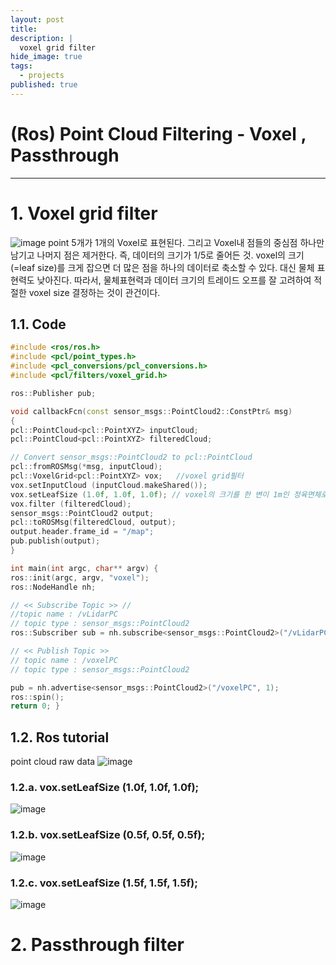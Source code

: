 ```yaml
---
layout: post
title: 
description: |
  voxel grid filter
hide_image: true
tags:
  - projects
published: true
---
```


# (Ros) Point Cloud Filtering - Voxel , Passthrough
* * *

# 1. Voxel grid filter
![image](https://user-images.githubusercontent.com/69246778/170190024-9935ab51-95a7-4286-96ed-8d5f977fabe2.png)
point 5개가 1개의 Voxel로 표현된다. 그리고 Voxel내 점들의 중심점 하나만 남기고 나머지 점은 제거한다. 즉, 데이터의 크기가 1/5로 줄어든 것. 
voxel의 크기(=leaf size)를 크게 잡으면 더 많은 점을 하나의 데이터로 축소할 수 있다. 대신 물체 표현력도 낮아진다. 
따라서, 물체표현력과 데이터 크기의 트레이드 오프를 잘 고려하여 적절한 voxel size 결정하는 것이 관건이다.

## 1.1. Code
```c++
#include <ros/ros.h>
#include <pcl/point_types.h>
#include <pcl_conversions/pcl_conversions.h>
#include <pcl/filters/voxel_grid.h>

ros::Publisher pub;

void callbackFcn(const sensor_msgs::PointCloud2::ConstPtr& msg)
{
pcl::PointCloud<pcl::PointXYZ> inputCloud;
pcl::PointCloud<pcl::PointXYZ> filteredCloud;

// Convert sensor_msgs::PointCloud2 to pcl::PointCloud
pcl::fromROSMsg(*msg, inputCloud);
pcl::VoxelGrid<pcl::PointXYZ> vox;   //voxel grid필터
vox.setInputCloud (inputCloud.makeShared());
vox.setLeafSize (1.0f, 1.0f, 1.0f); // voxel의 크기를 한 변이 1m인 정육면체로 설정
vox.filter (filteredCloud);
sensor_msgs::PointCloud2 output;
pcl::toROSMsg(filteredCloud, output);
output.header.frame_id = "/map";
pub.publish(output);
}

int main(int argc, char** argv) {
ros::init(argc, argv, "voxel");
ros::NodeHandle nh;

// << Subscribe Topic >> //
//topic name : /vLidarPC
// topic type : sensor_msgs::PointCloud2
ros::Subscriber sub = nh.subscribe<sensor_msgs::PointCloud2>("/vLidarPC", 1, callbackFcn);

// << Publish Topic >>
// topic name : /voxelPC
// topic type : sensor_msgs::PointCloud2

pub = nh.advertise<sensor_msgs::PointCloud2>("/voxelPC", 1);
ros::spin();
return 0; }
```

## 1.2. Ros tutorial
point cloud raw data 
![image](https://user-images.githubusercontent.com/69246778/170190751-bfaac365-feb9-44e5-bf0c-977c491fb9a5.png)

### 1.2.a. vox.setLeafSize (1.0f, 1.0f, 1.0f); 
![image](https://user-images.githubusercontent.com/69246778/170192272-917822f5-bba6-4e27-93fb-db5afedb6d62.png)

### 1.2.b. vox.setLeafSize (0.5f, 0.5f, 0.5f); 
![image](https://user-images.githubusercontent.com/69246778/170191967-898ba2b6-3fd9-48a0-80a6-a6cfea01095a.png)

### 1.2.c. vox.setLeafSize (1.5f, 1.5f, 1.5f); 
![image](https://user-images.githubusercontent.com/69246778/170192142-d231a218-df13-481e-975f-d39a7dd8f0bb.png)



# 2. Passthrough filter

